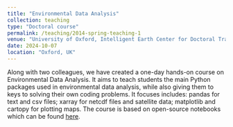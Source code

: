 ```yaml
---
title: "Environmental Data Analysis"
collection: teaching
type: "Doctoral course"
permalink: /teaching/2014-spring-teaching-1
venue: "University of Oxford, Intelligent Earth Center for Doctoral Training"
date: 2024-10-07
location: "Oxford, UK"
---
```


Along with two colleagues, we have created a one-day hands-on course on Environmental Data Analysis. 
It aims to teach students the main Python packages used in environmental data analysis, while also giving them to keys to solving their own coding problems. 
It focuses includes: pandas for text and csv files; xarray for netcdf files and satellite data; matplotlib and cartopy for plotting maps.
The course is based on open-source notebooks which can be found [here](https://github.com/bobbyantonio/iecdt_environmental_data_analysis).
